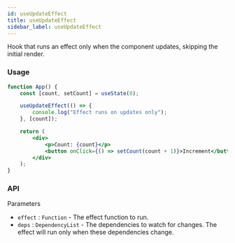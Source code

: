 ```yaml
---
id: useUpdateEffect
title: useUpdateEffect
sidebar_label: useUpdateEffect
---
```


Hook that runs an effect only when the component updates, skipping the initial render.

### Usage

```jsx live
function App() {
	const [count, setCount] = useState(0);

	useUpdateEffect(() => {
		console.log("Effect runs on updates only");
	}, [count]);

	return (
		<div>
			<p>Count: {count}</p>
			<button onClick={() => setCount(count + 1)}>Increment</button>
		</div>
	);
}
```

### API

Parameters

- `effect` : `Function` - The effect function to run.
- `deps` : `DependencyList` - The dependencies to watch for changes. The effect will run only when these dependencies change.
